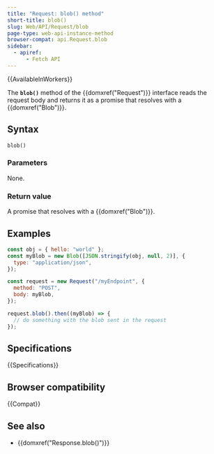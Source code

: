 ```yaml
---
title: "Request: blob() method"
short-title: blob()
slug: Web/API/Request/blob
page-type: web-api-instance-method
browser-compat: api.Request.blob
sidebar:
  - apiref:
      - Fetch API
---
```


{{AvailableInWorkers}}

The **`blob()`** method of the {{domxref("Request")}} interface
reads the request body and returns it as a promise that resolves with a {{domxref("Blob")}}.

## Syntax

```js-nolint
blob()
```

### Parameters

None.

### Return value

A promise that resolves with a {{domxref("Blob")}}.

## Examples

```js
const obj = { hello: "world" };
const myBlob = new Blob([JSON.stringify(obj, null, 2)], {
  type: "application/json",
});

const request = new Request("/myEndpoint", {
  method: "POST",
  body: myBlob,
});

request.blob().then((myBlob) => {
  // do something with the blob sent in the request
});
```

## Specifications

{{Specifications}}

## Browser compatibility

{{Compat}}

## See also

- {{domxref("Response.blob()")}}
